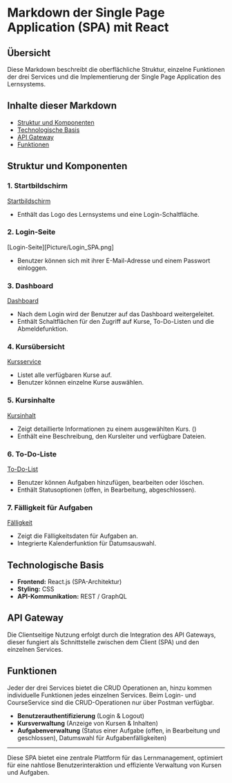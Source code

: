 # Markdown der Single Page Application (SPA) mit React

## Übersicht
Diese Markdown beschreibt die oberflächliche Struktur, einzelne Funktionen der drei Services und die Implementierung der Single Page Application des Lernsystems.

## Inhalte dieser Markdown

- [Struktur und Komponenten](#strukturundkomponenten)
- [Technologische Basis](#technologische-basis)
- [API Gateway](#api-gateway)
- [Funktionen](#funktionen)

## Struktur und Komponenten
### 1. **Startbildschirm**
[Startbildschirm](Picture/Startbildschirm_SPA.png)
- Enthält das Logo des Lernsystems und eine Login-Schaltfläche.

### 2. **Login-Seite**
[Login-Seite][Picture/Login_SPA.png]
- Benutzer können sich mit ihrer E-Mail-Adresse und einem Passwort einloggen.

### 3. **Dashboard**
[Dashboard](Picture/Dashboard_SPA.png)
- Nach dem Login wird der Benutzer auf das Dashboard weitergeleitet.
- Enthält Schaltflächen für den Zugriff auf Kurse, To-Do-Listen und die Abmeldefunktion.

### 4. **Kursübersicht**
[Kursservice](Picture/Kursservice_SPA.png)
- Listet alle verfügbaren Kurse auf.
- Benutzer können einzelne Kurse auswählen.

### 5. **Kursinhalte**
[Kursinhalt](Picture/Kursinhalt_SPA.png)
- Zeigt detaillierte Informationen zu einem ausgewählten Kurs. ()
- Enthält eine Beschreibung, den Kursleiter und verfügbare Dateien.

### 6. **To-Do-Liste**
[To-Do-List](Picture/To-Do-List_SPA.png)
- Benutzer können Aufgaben hinzufügen, bearbeiten oder löschen.
- Enthält Statusoptionen (offen, in Bearbeitung, abgeschlossen).

### 7. **Fälligkeit für Aufgaben**
[Fälligkeit](Picture/FälligkeitTask_SPA.png)
- Zeigt die Fälligkeitsdaten für Aufgaben an.
- Integrierte Kalenderfunktion für Datumsauswahl.

## Technologische Basis
- **Frontend:** React.js (SPA-Architektur)
- **Styling:** CSS
- **API-Kommunikation:** REST / GraphQL

## API Gateway
Die Clientseitige Nutzung erfolgt durch die Integration des API Gateways, dieser fungiert als Schnittstelle zwischen dem Client (SPA) und den einzelnen Services.
## Funktionen
Jeder der drei Services bietet die CRUD Operationen an, hinzu kommen individuelle Funktionen jedes einzelnen Services. Beim Login- und CourseService sind die CRUD-Operationen nur über Postman verfügbar.
- **Benutzerauthentifizierung** (Login & Logout)
- **Kursverwaltung** (Anzeige von Kursen & Inhalten)
- **Aufgabenverwaltung** (Status einer Aufgabe (offen, in Bearbeitung und geschlossen), Datumswahl für Aufgabenfälligkeiten)



---
Diese SPA bietet eine zentrale Plattform für das Lernmanagement, optimiert für eine nahtlose Benutzerinteraktion und effiziente Verwaltung von Kursen und Aufgaben.
